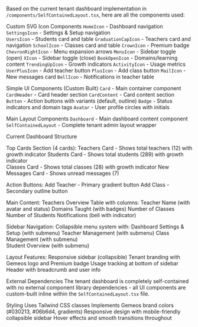 Based on the current tenant dashboard implementation in `/components/SelfContainedLayout.tsx`, here are all the components used:

Custom SVG Icon Components
`HomeIcon` - Dashboard navigation
`SettingsIcon` - Settings & Setup navigation  
`UsersIcon` - Students card and table
`GraduationCapIcon` - Teachers card and navigation
`SchoolIcon` - Classes card and table
`CrownIcon` - Premium badge
`ChevronRightIcon` - Menu expansion arrows
`MenuIcon` - Sidebar toggle (open)
`XIcon` - Sidebar toggle (close)
`BookOpenIcon` - Domains/learning content
`TrendingUpIcon` - Growth indicators
`ActivityIcon` - Usage metrics
`UserPlusIcon` - Add teacher button
`PlusIcon` - Add class button
`MailIcon` - New messages card
`BellIcon` - Notifications in teacher table

Simple UI Components (Custom Built)
`Card` - Main container component
`CardHeader` - Card header section
`CardContent` - Card content section  
`Button` - Action buttons with variants (default, outline)
`Badge` - Status indicators and domain tags
`Avatar` - User profile circles with initials

Main Layout Components
`Dashboard` - Main dashboard content component
`SelfContainedLayout` - Complete tenant admin layout wrapper

Current Dashboard Structure

Top Cards Section (4 cards):
Teachers Card - Shows total teachers (12) with growth indicator
Students Card - Shows total students (289) with growth indicator  
Classes Card - Shows total classes (28) with growth indicator
New Messages Card - Shows unread messages (7)

Action Buttons:
Add Teacher - Primary gradient button
Add Class - Secondary outline button

Main Content:
Teachers Overview Table with columns:
Teacher Name (with avatar and status)
Domains Taught (with badges)
Number of Classes 
Number of Students
Notifications (bell with indicator)

Sidebar Navigation:
Collapsible menu system with:
Dashboard
Settings & Setup (with submenu)
Teacher Management (with submenu)
Class Management (with submenu)  
Student Overview (with submenu)

Layout Features:
Responsive sidebar (collapsible)
Tenant branding with Gemeos logo and Premium badge
Usage tracking at bottom of sidebar
Header with breadcrumb and user info

External Dependencies
The tenant dashboard is completely self-contained with no external component library dependencies - all UI components are custom-built inline within the `SelfContainedLayout.tsx` file.

Styling
Uses Tailwind CSS classes
Implements Gemeos brand colors (#030213, #06b6d4, gradients)
Responsive design with mobile-friendly collapsible sidebar
Hover effects and smooth transitions throughout
